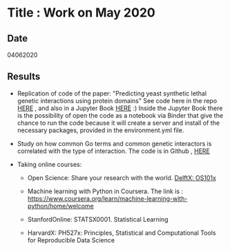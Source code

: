
# Title : Work on May 2020

## Date 

04062020

## Results

- Replication of code of the paper: "Predicting yeast synthetic lethal genetic interactions using protein domains" See code here in the repo [HERE](https://github.com/leilaicruz/machine-learning-for-yeast/blob/dev_Leila/functions-python/prot_domains2lethality_replication-from-paper.ipynb) , and also in a Jupyter Book [HERE](https://leilaicruz.github.io/jupyter-book/machine-learning-replication-protein-domains.html) :) Inside the Jupyter Book there is the possibility of open the code as a notebook via Binder that give the chance to run the code because it will create a server and install of the necessary packages, provided in the environment.yml file. 

- Study on how common Go terms and common genetic interactors is correlated with the type of interaction. The code is in Github , [HERE](https://github.com/leilaicruz/machine-learning-for-yeast/blob/leila_common2type/interactions-from-commons-measures.ipynb)

- Taking online courses:

    - Open Science: Share your research with the world. [DelftX: OS101x](https://courses.edx.org/courses/course-v1:DelftX+OS101x+2T2020/course/)
    - Machine learning with Python in Coursera. The link is : https://www.coursera.org/learn/machine-learning-with-python/home/welcome

    - StanfordOnline: STATSX0001. Statistical Learning 

    - HarvardX: PH527x: Principles, Statistical and Computational Tools for Reproducible Data Science



